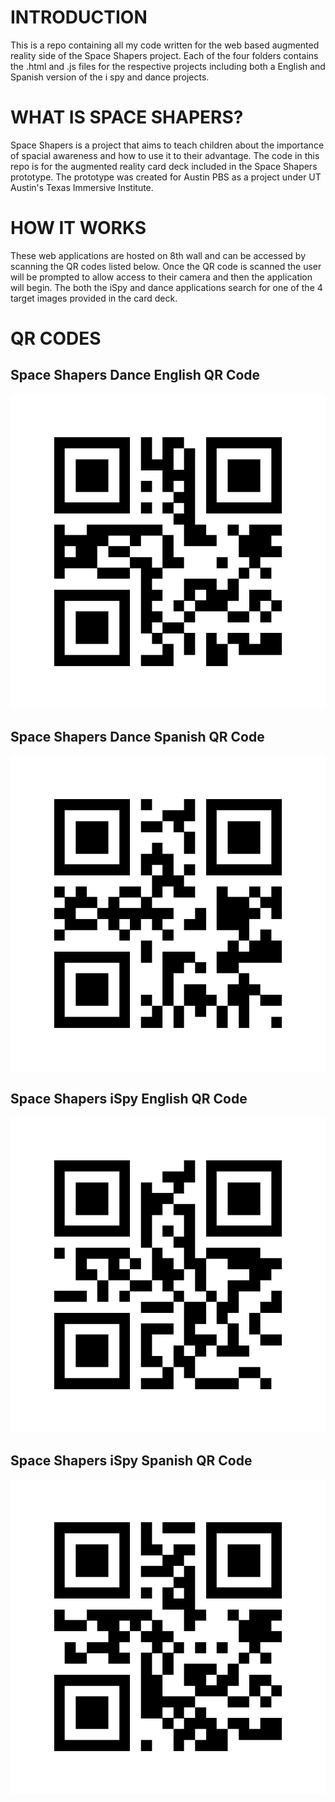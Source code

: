 # INTRODUCTION
This is a repo containing all my code written for the web based augmented reality side
of the Space Shapers project. Each of the four folders contains the .html and .js files
for the respective projects including both a English and Spanish version of the 
i spy and dance projects.

# WHAT IS SPACE SHAPERS?
Space Shapers is a project that aims to teach children about the importance of
spacial awareness and how to use it to their advantage. The code in this repo is
for the augmented reality card deck included in the Space Shapers prototype. The
prototype was created for Austin PBS as a project under UT Austin's Texas Immersive
Institute. 

# HOW IT WORKS
These web applications are hosted on 8th wall and can be accessed by scanning the QR
codes listed below. Once the QR code is scanned the user will be prompted to allow
access to their camera and then the application will begin. The both the iSpy and dance
applications search for one of the 4 target images provided in the card deck.


# QR CODES
## Space Shapers Dance English QR Code
![Alt text](spaceShapersDanceEnglishQRCode.png "Space Shapers Dance English QR Code")
## Space Shapers Dance Spanish QR Code
![Alt text](spaceShapersDanceSpanishQRCode.png "Space Shapers Dance Spanish QR Code")
## Space Shapers iSpy English QR Code
![Alt text](spaceShapersISpyEnglishQRCode.png "Space Shapers iSpy English QR Code")
## Space Shapers iSpy Spanish QR Code
![Alt text](spaceShapersISpySpanishQRCode.png "Space Shapers iSpy Spanish QR Code")